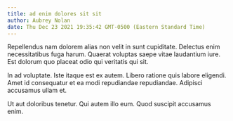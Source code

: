 ```yaml
---
title: ad enim dolores sit sit
author: Aubrey Nolan
date: Thu Dec 23 2021 19:35:42 GMT-0500 (Eastern Standard Time)
---
```

Repellendus nam dolorem alias non velit in sunt cupiditate. Delectus enim necessitatibus fuga harum. Quaerat voluptas saepe vitae laudantium iure. Est dolorum quo placeat odio qui veritatis qui sit.

 In ad voluptate. Iste itaque est ex autem. Libero ratione quis labore eligendi. Amet id consequatur et ea modi repudiandae repudiandae. Adipisci accusamus ullam et.

 Ut aut doloribus tenetur. Qui autem illo eum. Quod suscipit accusamus enim.